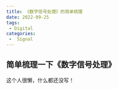 ```yaml
---
title: 《数字信号处理》的简单梳理
date: 2022-09-25
tags:
 - Digital
categories:
 -  Signal
---
```


## 简单梳理一下《数字信号处理》

这个人很懒，什么都还没写！
